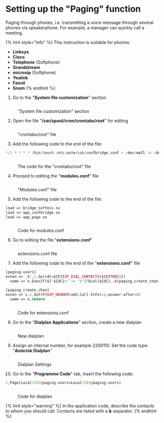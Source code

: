 # Setting up the "Paging" function

Paging through phones, i.e. transmitting a voice message through several phones via speakerphone. For example, a manager can quickly call a meeting.

{% hint style="info" %}
This instruction is suitable for phones:

* **Linksys**
* **Cisco**
* **Telephone** (Softphone)
* **Grandstream**
* **microsip** (Softphone)
* **Yealink**
* **Fanvil**&#x20;
* **Snom**&#x20;
{% endhint %}

1. Go to the "**System file customization**" section

<figure><img src="../../.gitbook/assets/SystemFileCustomization.png" alt=""><figcaption><p>"System file customization" section</p></figcaption></figure>

2. Open the file "**/var/spool/cron/crontabs/root**" for editing

<figure><img src="../../.gitbook/assets/crontabsroot.png" alt=""><figcaption><p>"crontabs/root" file</p></figcaption></figure>

3. Add the following code to the end of the file:

```php
*/1 * * * * /bin/touch /etc/asterisk/confbridge.conf > /dev/null 2> /dev/null
```

<figure><img src="../../.gitbook/assets/codeForCrontabsRoot.png" alt=""><figcaption><p>The code for the "crontabs/root" file</p></figcaption></figure>

4. Proceed to editing the "**modules.conf**" file

<figure><img src="../../.gitbook/assets/modulesConf.png" alt=""><figcaption><p>"Modules.conf" file</p></figcaption></figure>

5. Add the following code to the end of the file:

```php
load => bridge_softmix.so
load => app_confbridge.so
load => app_page.so
```

<figure><img src="../../.gitbook/assets/codeForModules.png" alt=""><figcaption><p>Code for modules.conf</p></figcaption></figure>

6. Go to editing the file "**extensions.conf**"

<figure><img src="../../.gitbook/assets/EditExtensions.conf.png" alt=""><figcaption><p>extensions.conf file</p></figcaption></figure>

7. Add the following code to the end of the "**extensions.conf**" file

```php
[paging-users] 
exten => _X!,1,Set(dС=${PJSIP_DIAL_CONTACTS(${EXTEN})})
  same => n,ExecIf($["${dС}x" != "x"]?Dial(${dС},,b(paging_create_chan,s,1)))

[paging_create_chan] 
exten => s,1,Set(PJSIP_HEADER(add,Call-Info)=\;answer-after=0) 
  same => n,return
```

<figure><img src="../../.gitbook/assets/codeForExtensions.conf.png" alt=""><figcaption><p>Code for extensions.conf</p></figcaption></figure>

8. Go to the "**Dialplan Applications**" section, create a new dialplan

<figure><img src="../../.gitbook/assets/newDialplan (1).png" alt=""><figcaption><p>New dialplan</p></figcaption></figure>

9. Assign an internal number, for example 2200110. Set the code type: "**Asterisk Dialplan**"

<figure><img src="../../.gitbook/assets/SettingsForDialplan.png" alt=""><figcaption><p>Dialplan Settings</p></figcaption></figure>

10. Go to the "**Programme Code**" tab, insert the following code:

```php
1,Page(Local/202@paging-users&Local/203@paging-users)
```

<figure><img src="../../.gitbook/assets/codeForDialplan (2).png" alt=""><figcaption><p>Code for dialplan</p></figcaption></figure>

{% hint style="warning" %}
In the application code, describe the contacts to whom you should call. Contacts are listed with a **&** separator.
{% endhint %}
